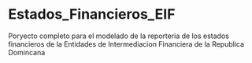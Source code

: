 # Estados_Financieros_EIF
 Poryecto completo para el modelado de la reporteria de los estados financieros de la Entidades de Intermediacion Financiera de la Republica Domincana
